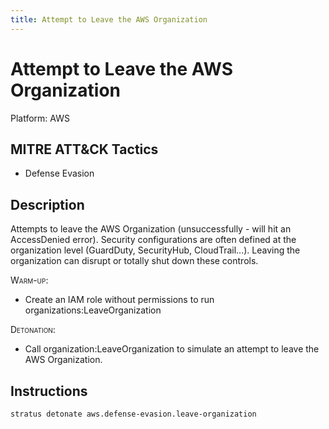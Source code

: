 ```yaml
---
title: Attempt to Leave the AWS Organization
---
```


# Attempt to Leave the AWS Organization 

Platform: AWS

## MITRE ATT&CK Tactics


- Defense Evasion

## Description


Attempts to leave the AWS Organization (unsuccessfully - will hit an AccessDenied error). 
Security configurations are often defined at the organization level (GuardDuty, SecurityHub, CloudTrail...). 
Leaving the organization can disrupt or totally shut down these controls.


<span style="font-variant: small-caps;">Warm-up</span>: 

- Create an IAM role without permissions to run organizations:LeaveOrganization

<span style="font-variant: small-caps;">Detonation</span>: 

- Call organization:LeaveOrganization to simulate an attempt to leave the AWS Organization.


## Instructions

```bash title="Detonate with Stratus Red Team"
stratus detonate aws.defense-evasion.leave-organization
```
